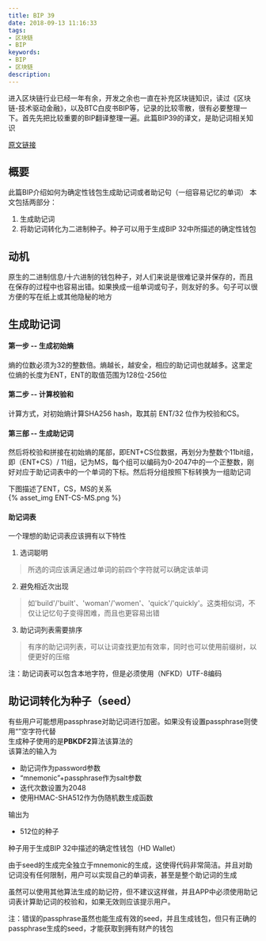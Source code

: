 ```yaml
---
title: BIP 39
date: 2018-09-13 11:16:33
tags:
- 区块链
- BIP
keywords:
- BIP
- 区块链
description:
---
```

进入区块链行业已经一年有余，开发之余也一直在补充区块链知识，读过《区块链-技术驱动金融》，以及BTC白皮书BIP等，记录的比较零散，很有必要整理一下。首先先把比较重要的BIP翻译整理一遍。此篇BIP39的译文，是助记词相关知识

[原文链接](https://github.com/bitcoin/bips/blob/master/bip-0039.mediawiki)

## 概要
此篇BIP介绍如何为确定性钱包生成助记词或者助记句（一组容易记忆的单词）
本文包括两部分：
1. 生成助记词
2. 将助记词转化为二进制种子。种子可以用于生成BIP 32中所描述的确定性钱包

## 动机
原生的二进制信息/十六进制的钱包种子，对人们来说是很难记录并保存的，而且在保存的过程中也容易出错。如果换成一组单词或句子，则友好的多。句子可以很方便的写在纸上或其他隐秘的地方

## 生成助记词
#### 第一步 -- 生成初始熵
熵的位数必须为32的整数倍。熵越长，越安全，相应的助记词也就越多。这里定位熵的长度为ENT，ENT的取值范围为128位-256位
#### 第二步 -- 计算校验和
计算方式，对初始熵计算SHA256 hash，取其前 ENT/32 位作为校验和CS。
#### 第三部 -- 生成助记词
然后将校验和拼接在初始熵的尾部，即ENT+CS位数据，再划分为整数个11bit组，即（ENT+CS）/ 11组，记为MS，每个组可以编码为0-2047中的一个正整数，刚好对应于助记词表中的一个单词的下标。然后将分组按照下标转换为一组助记词

下图描述了ENT，CS，MS的关系    
{% asset_img ENT-CS-MS.png %}

#### 助记词表
一个理想的助记词表应该拥有以下特性
1. 选词聪明
> 所选的词应该满足通过单词的前四个字符就可以确定该单词    

2. 避免相近次出现
> 如'build'/'built'、'woman'/'women'、'quick'/'quickly'。这类相似词，不仅让记忆句子变得困难，而且也更容易出错

3. 助记词列表需要排序
> 有序的助记词列表，可以让词查找更加有效率，同时也可以使用前缀树，以便更好的压缩

注：助记词表可以包含本地字符，但是必须使用（NFKD）UTF-8编码

## 助记词转化为种子（seed）
有些用户可能想用passphrase对助记词进行加密。如果没有设置passphrase则使用“”空字符代替    
生成种子使用的是**PBKDF2**算法该算法的    
该算法的输入为
* 助记词作为password参数
* “mnemonic”+passphrase作为salt参数
* 迭代次数设置为2048
* 使用HMAC-SHA512作为伪随机数生成函数    

输出为
* 512位的种子

种子用于生成BIP 32中描述的确定性钱包（HD Wallet）    

由于seed的生成完全独立于mnemonic的生成，这使得代码非常简洁。并且对助记词没有任何限制，用户可以实现自己的单词表，甚至是整个助记词的生成

虽然可以使用其他算法生成的助记符，但不建议这样做，并且APP中必须使用助记词表计算助记词的校验和，如果无效则应该提示用户。

注：错误的passphrase虽然也能生成有效的seed，并且生成钱包，但只有正确的passphrase生成的seed，才能获取到拥有财产的钱包
